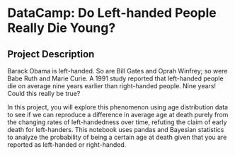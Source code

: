 # DataCamp: Do Left-handed People Really Die Young?

## Project Description
Barack Obama is left-handed. So are Bill Gates and Oprah Winfrey; so were Babe Ruth and Marie Curie. A 1991 study reported that left-handed people die on average nine years earlier than right-handed people. Nine years! Could this really be true?

In this project, you will explore this phenomenon using age distribution data to see if we can reproduce a difference in average age at death purely from the changing rates of left-handedness over time, refuting the claim of early death for left-handers. This notebook uses pandas and Bayesian statistics to analyze the probability of being a certain age at death given that you are reported as left-handed or right-handed.

